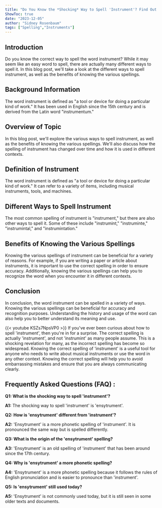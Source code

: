 ```yaml
---
title: "Do You Know the *Shocking* Way to Spell 'Instrument'? Find Out Now!"
ShowToc: true 
date: "2023-12-05"
author: "Sidney Rosenbaum" 
tags: ["Spelling","Instruments"]
---
```

## Introduction 
Do you know the correct way to spell the word instrument? While it may seem like an easy word to spell, there are actually many different ways to spell it. In this blog post, we'll take a look at the different ways to spell instrument, as well as the benefits of knowing the various spellings. 

## Background Information 
The word instrument is defined as "a tool or device for doing a particular kind of work." It has been used in English since the 15th century and is derived from the Latin word "instrumentum." 

## Overview of Topic 
In this blog post, we'll explore the various ways to spell instrument, as well as the benefits of knowing the various spellings. We'll also discuss how the spelling of instrument has changed over time and how it is used in different contexts. 

## Definition of Instrument
The word instrument is defined as "a tool or device for doing a particular kind of work." It can refer to a variety of items, including musical instruments, tools, and machines. 

## Different Ways to Spell Instrument
The most common spelling of instrument is "instrument," but there are also other ways to spell it. Some of these include "instrumint," "instruminte," "instrumintal," and "instrumintation." 

## Benefits of Knowing the Various Spellings
Knowing the various spellings of instrument can be beneficial for a variety of reasons. For example, if you are writing a paper or article about instruments, it is important to use the correct spelling in order to ensure accuracy. Additionally, knowing the various spellings can help you to recognize the word when you encounter it in different contexts. 

## Conclusion
In conclusion, the word instrument can be spelled in a variety of ways. Knowing the various spellings can be beneficial for accuracy and recognition purposes. Understanding the history and usage of the word can also help you to better understand its meaning and use.

{{< youtube KSZs7NpsVP0 >}} 
If you've ever been curious about how to spell 'instrument', then you're in for a surprise. The correct spelling is actually 'instrument', and not 'instrumint' as many people assume. This is a shocking revelation for many, as the incorrect spelling has become so widespread. Knowing the correct spelling of 'instrument' is a useful tool for anyone who needs to write about musical instruments or use the word in any other context. Knowing the correct spelling will help you to avoid embarrassing mistakes and ensure that you are always communicating clearly.

## Frequently Asked Questions (FAQ) :
**Q1: What is the shocking way to spell 'instrument'?**

**A1:** The shocking way to spell 'instrument' is 'ensytrument'.

**Q2: How is 'ensytrument' different from 'instrument'?**

**A2:** 'Ensytrument' is a more phonetic spelling of 'instrument'. It is pronounced the same way but is spelled differently.

**Q3: What is the origin of the 'ensytrument' spelling?**

**A3:** 'Ensytrument' is an old spelling of 'instrument' that has been around since the 17th century.

**Q4: Why is 'ensytrument' a more phonetic spelling?**

**A4:** 'Ensytrument' is a more phonetic spelling because it follows the rules of English pronunciation and is easier to pronounce than 'instrument'.

**Q5: Is 'ensytrument' still used today?**

**A5:** 'Ensytrument' is not commonly used today, but it is still seen in some older texts and documents.





